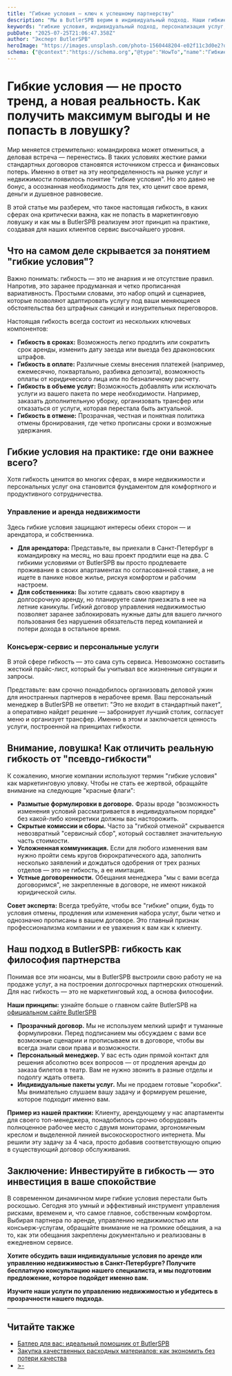 ```yaml
---
title: "Гибкие условия – ключ к успешному партнерству"
description: "Мы в ButlerSPB верим в индивидуальный подход. Наши гибкие условия позволяют нам адаптировать услуги под ваши цели, бюджет и сроки для максимального комфорта."
keywords: "гибкие условия, индивидуальный подход, персонализация услуг, ButlerSPB, условия сотрудничества, сервис для клиентов"
pubDate: "2025-07-25T21:06:47.358Z"
author: "Эксперт ButlerSPB"
heroImage: "https://images.unsplash.com/photo-1560448204-e02f11c3d0e2?q=80&w=2070&auto=format&fit=crop"
schema: {"@context":"https://schema.org","@type":"HowTo","name":"Гибкие условия – ключ к успешному партнерству","description":"Мы в ButlerSPB верим в индивидуальный подход. Наши гибкие условия позволяют нам адаптировать услуги под ваши цели, бюджет и сроки для максимального комфорта.","image":{"@type":"ImageObject","url":"https://images.unsplash.com/photo-1560448204-e02f11c3d0e2?q=80&w=2070&auto=format&fit=crop"},"aggregateRating":{"@type":"AggregateRating","ratingValue":"5.0","reviewCount":397,"bestRating":"5","worstRating":"1"},"publisher":{"@type":"Organization","name":"Блог ButlerSPB","logo":{"@type":"ImageObject","url":"https://butlerspb-blog.netlify.app/favicon.ico"}},"mainEntityOfPage":{"@type":"WebPage","@id":"https://butlerspb-blog.netlify.app/blog/gibkie-usloviya/"}}
---
```

# Гибкие условия — не просто тренд, а новая реальность. Как получить максимум выгоды и не попасть в ловушку?

Мир меняется стремительно: командировка может отмениться, а деловая встреча — перенестись. В таких условиях жесткие рамки стандартных договоров становятся источником стресса и финансовых потерь. Именно в ответ на эту неопределенность на рынке услуг и недвижимости появилось понятие "гибкие условия". Но это давно не бонус, а осознанная необходимость для тех, кто ценит свое время, деньги и душевное равновесие.

В этой статье мы разберем, что такое настоящая гибкость, в каких сферах она критически важна, как не попасть в маркетинговую ловушку и как мы в ButlerSPB реализуем этот принцип на практике, создавая для наших клиентов сервис высочайшего уровня.

## Что на самом деле скрывается за понятием "гибкие условия"?

Важно понимать: гибкость — это не анархия и не отсутствие правил. Напротив, это заранее продуманная и четко прописанная вариативность. Простыми словами, это набор опций и сценариев, которые позволяют адаптировать услугу под ваши меняющиеся обстоятельства без штрафных санкций и изнурительных переговоров.

Настоящая гибкость всегда состоит из нескольких ключевых компонентов:

*   **Гибкость в сроках:** Возможность легко продлить или сократить срок аренды, изменить дату заезда или выезда без драконовских штрафов.
*   **Гибкость в оплате:** Различные схемы внесения платежей (например, ежемесячно, поквартально, разбивка депозита), возможность оплаты от юридического лица или по безналичному расчету.
*   **Гибкость в объеме услуг:** Возможность добавлять или исключать услуги из вашего пакета по мере необходимости. Например, заказать дополнительную уборку, организовать трансфер или отказаться от услуги, которая перестала быть актуальной.
*   **Гибкость в отмене:** Прозрачная, честная и понятная политика отмены бронирования, где четко прописаны сроки и возможные удержания.

## Гибкие условия на практике: где они важнее всего?

Хотя гибкость ценится во многих сферах, в мире недвижимости и персональных услуг она становится фундаментом для комфортного и продуктивного сотрудничества.

### Управление и аренда недвижимости

Здесь гибкие условия защищают интересы обеих сторон — и арендатора, и собственника.

*   **Для арендатора:** Представьте, вы приехали в Санкт-Петербург в командировку на месяц, но ваш проект продлили еще на два. С гибкими условиями от ButlerSPB вы просто продлеваете проживание в своих апартаментах по согласованной ставке, а не ищете в панике новое жилье, рискуя комфортом и рабочим настроем.
*   **Для собственника:** Вы хотите сдавать свою квартиру в долгосрочную аренду, но планируете сами приезжать в нее на летние каникулы. Гибкий договор управления недвижимостью позволяет заранее заблокировать нужные даты для вашего личного пользования без нарушения обязательств перед компанией и потери дохода в остальное время.

### Консьерж-сервис и персональные услуги

В этой сфере гибкость — это сама суть сервиса. Невозможно составить жесткий прайс-лист, который бы учитывал все жизненные ситуации и запросы.

Представьте: вам срочно понадобилось организовать деловой ужин для иностранных партнеров в нерабочее время. Ваш персональный менеджер в ButlerSPB не ответит: "Это не входит в стандартный пакет", а оперативно найдет решение — забронирует лучший столик, согласует меню и организует трансфер. Именно в этом и заключается ценность услуги, построенной на принципах гибкости.

## Внимание, ловушка! Как отличить реальную гибкость от "псевдо-гибкости"

К сожалению, многие компании используют термин "гибкие условия" как маркетинговую уловку. Чтобы не стать ее жертвой, обращайте внимание на следующие "красные флаги":

*   **Размытые формулировки в договоре.** Фразы вроде "возможность изменения условий рассматривается в индивидуальном порядке" без какой-либо конкретики должны вас насторожить.
*   **Скрытые комиссии и сборы.** Часто за "гибкой отменой" скрывается невозвратный "сервисный сбор", который составляет значительную часть стоимости.
*   **Усложненная коммуникация.** Если для любого изменения вам нужно пройти семь кругов бюрократического ада, заполнить несколько заявлений и дождаться одобрения от трех разных отделов — это не гибкость, а ее имитация.
*   **Устные договоренности.** Обещания менеджера "мы с вами всегда договоримся", не закрепленные в договоре, не имеют никакой юридической силы.

**Совет эксперта:** Всегда требуйте, чтобы все "гибкие" опции, будь то условия отмены, продления или изменения набора услуг, были четко и однозначно прописаны в вашем договоре. Это главный признак профессионализма компании и ее уважения к вам как к клиенту.

## Наш подход в ButlerSPB: гибкость как философия партнерства

Понимая все эти нюансы, мы в ButlerSPB выстроили свою работу не на продаже услуг, а на построении долгосрочных партнерских отношений. Для нас гибкость — это не маркетинговый ход, а основа философии.

**Наши принципы:** узнайте больше о главном сайте ButlerSPB на <a href="https://butlerspb.ru" target="_blank" rel="nofollow">официальном сайте ButlerSPB</a>

*   **Прозрачный договор.** Мы не используем мелкий шрифт и туманные формулировки. Перед подписанием мы обсуждаем с вами все возможные сценарии и прописываем их в договоре, чтобы вы всегда знали свои права и возможности.
*   **Персональный менеджер.** У вас есть один прямой контакт для решения абсолютно всех вопросов — от продления аренды до заказа билетов в театр. Вам не нужно звонить в разные отделы и подолгу ждать ответа.
*   **Индивидуальные пакеты услуг.** Мы не продаем готовые "коробки". Мы внимательно слушаем вашу задачу и формируем решение, которое подходит именно вам.

**Пример из нашей практики:** Клиенту, арендующему у нас апартаменты для своего топ-менеджера, понадобилось срочно оборудовать полноценное рабочее место с двумя мониторами, эргономичным креслом и выделенной линией высокоскоростного интернета. Мы решили эту задачу за 4 часа, просто добавив соответствующую опцию в существующий договор обслуживания.

## Заключение: Инвестируйте в гибкость — это инвестиция в ваше спокойствие

В современном динамичном мире гибкие условия перестали быть роскошью. Сегодня это умный и эффективный инструмент управления рисками, временем и, что самое главное, собственным комфортом. Выбирая партнера по аренде, управлению недвижимостью или консьерж-услугам, обращайте внимание не на громкие обещания, а на то, как эти обещания закреплены документально и реализованы в ежедневном сервисе.

**Хотите обсудить ваши индивидуальные условия по аренде или управлению недвижимостью в Санкт-Петербурге? Получите бесплатную консультацию нашего специалиста, и мы подготовим предложение, которое подойдет именно вам.**

**Изучите наши услуги по управлению недвижимостью и убедитесь в прозрачности нашего подхода.**

---

## Читайте также

*   [Батлер для вас: идеальный помощник от ButlerSPB](/blog/batler-dlya-vas/)
*   [Закупка качественных расходных материалов: как экономить без потери качества](/blog/zakupka-kachestvennyh-rashodnyh-materialov/)
*   [>-](/blog/ispolzovanie-sistem-monitoringa-cen/)

